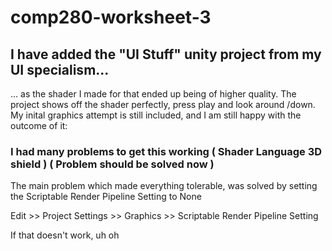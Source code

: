 # comp280-worksheet-3

## I have added the "UI Stuff" unity project from my UI specialism...
... as the shader I made for that ended up being of higher quality. The project shows off the shader perfectly, press play and look around /down. My inital graphics attempt is still included, and I am still happy with the outcome of it:

### I had many problems to get this working ( Shader Language 3D shield ) ( Problem should be solved now )
The main problem which made everything tolerable, was solved by setting the Scriptable Render Pipeline Setting to None

Edit >> Project Settings >> Graphics >> Scriptable Render Pipeline Setting

If that doesn't work, uh oh
